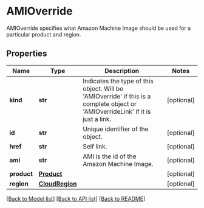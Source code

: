 # AMIOverride

AMIOverride specifies what Amazon Machine Image should be used for a particular product and region.
## Properties
Name | Type | Description | Notes
------------ | ------------- | ------------- | -------------
**kind** | **str** | Indicates the type of this object. Will be &#39;AMIOverride&#39; if this is a complete object or &#39;AMIOverrideLink&#39; if it is just a link. | [optional] 
**id** | **str** | Unique identifier of the object. | [optional] 
**href** | **str** | Self link. | [optional] 
**ami** | **str** | AMI is the id of the Amazon Machine Image. | [optional] 
**product** | [**Product**](Product.md) |  | [optional] 
**region** | [**CloudRegion**](CloudRegion.md) |  | [optional] 

[[Back to Model list]](../README.md#documentation-for-models) [[Back to API list]](../README.md#documentation-for-api-endpoints) [[Back to README]](../README.md)


